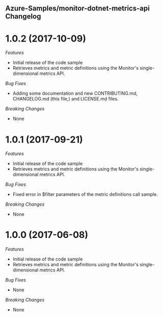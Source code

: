 ## Azure-Samples/monitor-dotnet-metrics-api Changelog

<a name="1.0.2"></a>
# 1.0.2 (2017-10-09)

*Features*
* Initial release of the code sample
* Retrieves metrics and metric definitions using the Monitor's single-dimensional metrics API.

*Bug Fixes*
* Adding some documentation and new CONTRIBUTING.md, CHANGELOG.md (this file,) and LICENSE.md files.

*Breaking Changes*
* None

<a name="1.0.1"></a>
# 1.0.1 (2017-09-21)

*Features*
* Initial release of the code sample
* Retrieves metrics and metric definitions using the Monitor's single-dimensional metrics API.

*Bug Fixes*
* Fixed error in $filter parameters of the metric definitions call sample.

*Breaking Changes*
* None

<a name="1.0.0"></a>
# 1.0.0 (2017-06-08)

*Features*
* Initial release of the code sample
* Retrieves metrics and metric definitions using the Monitor's single-dimensional metrics API.

*Bug Fixes*
* None

*Breaking Changes*
* None
